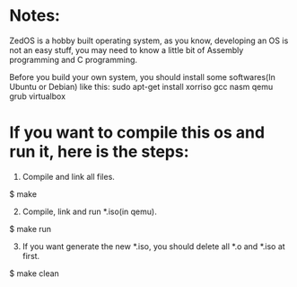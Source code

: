 # Notes:

ZedOS is a hobby built operating system, as you know, developing an OS is not an easy stuff, 
you may need to know a little bit of Assembly programming and C programming.

Before you build your own system, you should install some softwares(In Ubuntu or Debian) like this: 
sudo apt-get install xorriso gcc nasm qemu grub virtualbox

# If you want to compile this os and run it, here is the steps:
1. Compile and link all files. 

 $ make 

2. Compile, link and run *.iso(in qemu). 

 $ make run 

3. If you want generate the new *.iso, you should delete all *.o and *.iso at first.  

 $ make clean 
